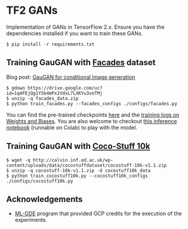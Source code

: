 # TF2 GANs

Implementation of GANs in TensorFlow 2.x. Ensure you have the dependencies installed
if you want to train these GANs.

```shell
$ pip install -r requirements.txt 
```


## Training GauGAN with [Facades](https://cmp.felk.cvut.cz/~tylecr1/facade/) dataset

Blog post: [GauGAN for conditional image generation](https://keras.io/examples/generative/gaugan/)

```shell
$ gdown https://drive.google.com/uc?id=1q4FEjQg1YSb4mPx2VdxL7LXKYu3voTMj
$ unzip -q facades_data.zip
$ python train_facades.py --facades_configs ./configs/facades.py
```

You can find the pre-trained checkpoints [here](https://github.com/soumik12345/tf2_gans/releases/tag/v0.2) and
the [training logs on Weights and Biases](https://wandb.ai/tf2_gans/GauGAN/runs/1vvw7cpw). You are also welcome to
checkout [this inference notebook](https://github.com/soumik12345/tf2_gans/blob/gaugan/notebooks/gaugan_facades_inference.ipynb) (runnable
on Colab) to play with the model. 

## Training GauGAN with [Coco-Stuff 10k](https://github.com/nightrome/cocostuff10k)

```shell
$ wget -q http://calvin.inf.ed.ac.uk/wp-content/uploads/data/cocostuffdataset/cocostuff-10k-v1.1.zip
$ unzip -q cocostuff-10k-v1.1.zip -d cocostuff10k_data
$ python train_cocostuff10k.py --cocostuff10k_configs ./configs/cocostuff10k.py
```

## Acknowledgements

* [ML-GDE](https://developers.google.com/programs/experts/) program that provided GCP credits for the execution of the experiments. 

